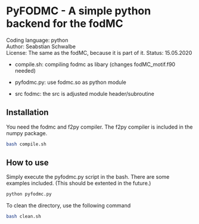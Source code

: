 # PyFODMC - A simple python backend for the fodMC 
Coding language: python  
Author: Seabstian Schwalbe  
License: The same as the fodMC, because it is part of it. 
Status: 15.05.2020 

* compile.sh:   compiling fodmc as libary (changes fodMC_motif.f90 needed)
                
* pyfodmc.py:  use fodmc.so as python module 
* src fodmc:    the src is adjusted module header/subroutine 

## Installation 
You need the fodmc and f2py compiler. The f2py compiler is included in the numpy package.
```bash 
bash compile.sh
```

## How to use 
Simply execute the pyfodmc.py script in the bash. There are some examples 
included. (This should be extented in the future.) 

```bash 
python pyfodmc.py
```

To clean the directory, use the following command 
```bash
bash clean.sh 
```
